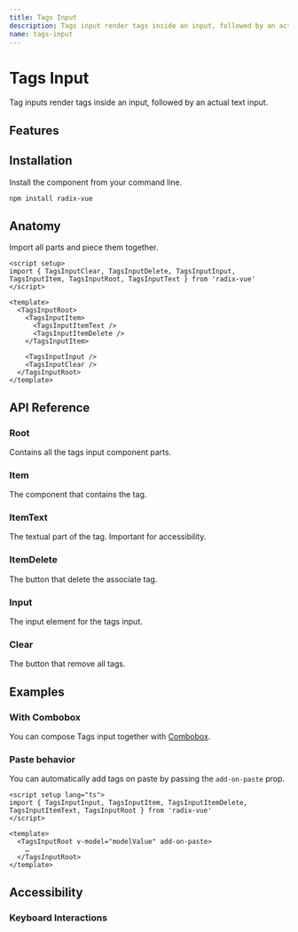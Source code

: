 ```yaml
---
title: Tags Input
description: Tags input render tags inside an input, followed by an actual text input.
name: tags-input 
---
```



# Tags Input

<Description>
Tag inputs render tags inside an input, followed by an actual text input.
</Description>

<ComponentPreview name="TagsInput" />

## Features

<Highlights
  :features="[
    'Can be controlled or uncontrolled.',
    'Full keyboard navigation.',
    'Limit the number of tags.',
    'Accept value from clipboard.',
    'Clear button to reset all tags values.'
  ]"
/>

## Installation

Install the component from your command line.

```bash
npm install radix-vue
```

## Anatomy

Import all parts and piece them together.

```vue
<script setup>
import { TagsInputClear, TagsInputDelete, TagsInputInput, TagsInputItem, TagsInputRoot, TagsInputText } from 'radix-vue'
</script>

<template>
  <TagsInputRoot>
    <TagsInputItem>
      <TagsInputItemText />
      <TagsInputItemDelete />
    </TagsInputItem>

    <TagsInputInput />
    <TagsInputClear />
  </TagsInputRoot>
</template>
```

## API Reference

### Root

Contains all the tags input component parts.

<PropsTable
  :data="[
    {
      name: 'defaultValue',
      required: false,
      type: 'string',
      description:
        'The value of the tags that should be added. Use when you do not need to control the state of the tags input',
    },
    {
      name: 'modelValue',
      required: false,
      type: 'string',
      description: '<span> The controlled value of the tags input. Can be binded with <Code>v-model</Code>.</span>',
    }, 
    {
      name: 'addOnPaste',
      required: false,
      type: 'boolean',
      description: '<span> When <Code>true</Code>, allow adding tags on paste. Work in conjunction with <Code>delimiter</Code> prop.</span>',
    }, 
    {
      name: 'delimiter',
      required: false,
      type: 'string',
      default: ', (comma)',
      description: 'The character to trigger the addition of a new tag. Also used to split tags for  <Code>@paste</Code> event',
    }, 
    {
      name: 'duplicate',
      required: false,
      type: 'boolean',
      default: 'false',
      description: '<span> When <Code>true</Code>, allow duplicated tags.</span>',
    }, 
    {
      name: 'dir',
      required: false,
      type: '&quot;ltr&quot; | &quot;rtl&quot;',
      typeSimple: 'enum',
      description: '<span> The reading direction of the tabs If omitted, inherits globally from <Code>DirectionProvider</Code> or assumes LTR (left-to-right) reading mode.</span>',
    }, 
    {
      name: 'disabled',
      required: false,
      type: 'boolean',
      default: 'false',
      description: '<span> When <Code>true</Code>, prevents the user from interacting with the tags input.</span>',
    },
    {
      name: 'max',
      required: false,
      type: 'number',
      description: 'Maximum number of tags.',
    },
    {
      name: 'as',
      type: 'string | Component',
      default: 'div',
      description: 'The element or component this component should render as. Can be overwrite by <Code>asChild</Code>'
    },
    {
      name: 'asChild',
      required: false,
      type: 'boolean',
      default: 'false',
      description: 'Change the default rendered element for the one passed as a child, merging their props and behavior.<br><br>Read our <a href=&quot;/guides/composition&quot;>Composition</a> guide for more details.',
    },
  ]"
/>

<EmitsTable 
  :data="[
    {
      name: '@update:modelValue',
      type: '(value: string) => void',
      description: 'Event handler called when the value changes'
    },
    {
      name: '@invalid',
      type: '(value: string) => void',
      description: 'Event handler called when the value is invalid'
    },
  ]" 
/>


<DataAttributesTable
  :data="[
    {
      attribute: '[data-disabled]',
      values: 'Present when disabled',
    },
    {
      attribute: '[data-focused]',
      values: 'Present when focus on input',
    },
    {
      attribute: '[data-invalid]',
      values: 'Present when input value is invalid',
    },
  ]"
/>

### Item

The component that contains the tag.

<PropsTable
  :data="[
    {
      name: 'as',
      type: 'string | Component',
      default: 'div',
      description: 'The element or component this component should render as. Can be overwrite by <Code>asChild</Code>'
    },
    {
      name: 'asChild',
      required: false,
      type: 'boolean',
      default: 'false',
      description: 'Change the default rendered element for the one passed as a child, merging their props and behavior.<br><br>Read our <a href=&quot;/guides/composition&quot;>Composition</a> guide for more details.',
    },
    {
      name: 'disabled',
      required: false,
      type: 'boolean',
      default: 'false',
      description: '<span> When <Code>true</Code>, prevents the user from interacting with the tags input.</span>',
    },
    {
      name: 'value',
      type: 'string',
      description: 'Value associated with the tags',
    },
  ]"
/>

<DataAttributesTable
  :data="[ 
    {
      attribute: '[data-state]',
      values: ['active', 'inactive'],
    },
    {
      attribute: '[data-disabled]',
      values: 'Present when disabled',
    },
  ]"
/>

### ItemText

The textual part of the tag. Important for accessibility. 

<PropsTable
  :data="[
    {
      name: 'as',
      type: 'string | Component',
      default: 'span',
      description: 'The element or component this component should render as. Can be overwrite by <Code>asChild</Code>'
    },
    {
      name: 'asChild',
      required: false,
      type: 'boolean',
      default: 'false',
      description: 'Change the default rendered element for the one passed as a child, merging their props and behavior.<br><br>Read our <a href=&quot;/guides/composition&quot;>Composition</a> guide for more details.',
    }, 
  ]"
/>

### ItemDelete

The button that delete the associate tag.

<PropsTable
  :data="[
    {
      name: 'as',
      type: 'string | Component',
      default: 'button',
      description: 'The element or component this component should render as. Can be overwrite by <Code>asChild</Code>'
    },
    {
      name: 'asChild',
      required: false,
      type: 'boolean',
      default: 'false',
      description: 'Change the default rendered element for the one passed as a child, merging their props and behavior.<br><br>Read our <a href=&quot;/guides/composition&quot;>Composition</a> guide for more details.',
    }, 
  ]"
/>

<DataAttributesTable
  :data="[
    {
      attribute: '[data-state]',
      values: ['active', 'inactive'],
    },
    {
      attribute: '[data-disabled]',
      values: 'Present when disabled',
    }, 
  ]"
/>

### Input

The input element for the tags input.

<PropsTable
  :data="[
    {
      name: 'as',
      type: 'string | Component',
      default: 'input',
      description: 'The element or component this component should render as. Can be overwrite by <Code>asChild</Code>'
    },
    {
      name: 'asChild',
      required: false,
      type: 'boolean',
      default: 'false',
      description: 'Change the default rendered element for the one passed as a child, merging their props and behavior.<br><br>Read our <a href=&quot;/guides/composition&quot;>Composition</a> guide for more details.',
    },
    {
      name: 'placeholder', 
      type: 'string',
      description: 'The placeholder character to use for empty tags input.',
    },
    {
      name: 'autoFocus',
      type: 'boolean',
      description: '<span> Focus on element when mounted.</span>',
    },
    {
      name: 'maxLength',
      type: 'number',
      description: 'Maximum number of character allowed.',
    },
  ]"
/>

<DataAttributesTable
  :data="[ 
    {
      attribute: '[data-invalid]',
      values: 'Present when input value is invalid',
    },
  ]"
/>



### Clear

The button that remove all tags.

<PropsTable
  :data="[
    {
      name: 'as',
      type: 'string | Component',
      default: 'button',
      description: 'The element or component this component should render as. Can be overwrite by <Code>asChild</Code>'
    },
    {
      name: 'asChild',
      required: false,
      type: 'boolean',
      default: 'false',
      description: 'Change the default rendered element for the one passed as a child, merging their props and behavior.<br><br>Read our <a href=&quot;/guides/composition&quot;>Composition</a> guide for more details.',
    }, 
  ]"
/>

<DataAttributesTable
  :data="[
    {
      attribute: '[data-disabled]',
      values: 'Present when disabled',
    }, 
  ]"
/>

## Examples

### With Combobox

You can compose Tags input together with [Combobox](components/combobox.html).

<ComponentPreview name="TagsInputCombobox" />


### Paste behavior

You can automatically add tags on paste by passing the `add-on-paste` prop.

```vue line=6
<script setup lang="ts">
import { TagsInputInput, TagsInputItem, TagsInputItemDelete, TagsInputItemText, TagsInputRoot } from 'radix-vue'
</script>

<template>
  <TagsInputRoot v-model="modelValue" add-on-paste>
    …
  </TagsInputRoot>
</template>
```

## Accessibility
 
### Keyboard Interactions

<KeyboardTable
  :data="[
    {
      keys: ['Delete'],
      description: '<span> When tag is active, remove it and set the tag on right active.</span>',
    },
    {
      keys: ['Backspace'],
      description: '<span> When tag is active, remove it and set the tag on left active. If there are no tags to the left, either the next tags gets focus, or the input.</span>',
    },
    {
      keys: ['ArrowRight'],
      description: '<span> Set the next tag active.</span>',
    },
    {
      keys: ['ArrowLeft'],
      description: '<span> Set the previous tag active.</span>',
    },
    {
      keys: ['Home'],
      description: '<span> Set the first tag active</span>',
    },
    {
      keys: ['End'],
      description: '<span> Set the last tag active</span>',
    },
  ]"
/>
